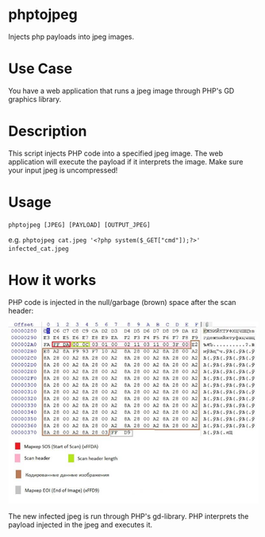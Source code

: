 # phptojpeg
Injects php payloads into jpeg images. 

# Use Case
You have a web application that runs a jpeg image through PHP's GD graphics library.

# Description
This script injects PHP code into a specified jpeg image. The web application will execute the payload if it interprets the image. Make sure your input jpeg is uncompressed!

# Usage
`phptojpeg [JPEG] [PAYLOAD] [OUTPUT_JPEG]`

e.g. `phptojpeg cat.jpeg '<?php system($_GET["cmd"]);?>' infected_cat.jpeg`

# How it works
PHP code is injected in the null/garbage (brown) space after the scan header:

![header](./app.jpeg "scan header")

The new infected jpeg is run through PHP's gd-library. PHP interprets the payload injected in the jpeg and executes it.
